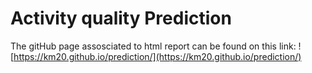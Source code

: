 # Activity quality Prediction
The gitHub page assosciated to html report can be found on this link:
![https://km20.github.io/prediction/](https://km20.github.io/prediction/)

